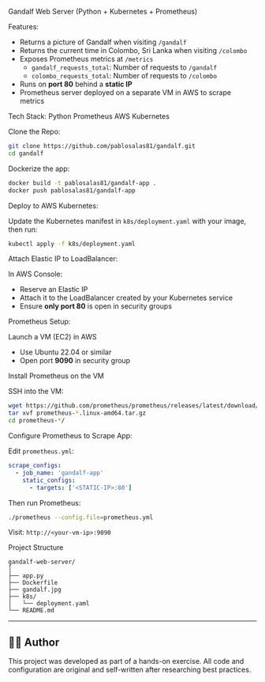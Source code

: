 
Gandalf Web Server (Python + Kubernetes + Prometheus)

Features:

- Returns a picture of Gandalf when visiting `/gandalf`
- Returns the current time in Colombo, Sri Lanka when visiting `/colombo`
- Exposes Prometheus metrics at `/metrics`
  - `gandalf_requests_total`: Number of requests to `/gandalf`
  - `colombo_requests_total`: Number of requests to `/colombo`
- Runs on **port 80** behind a **static IP**
- Prometheus server deployed on a separate VM in AWS to scrape metrics

Tech Stack:
Python
Prometheus
AWS
Kubernetes

Clone the Repo:

```bash
git clone https://github.com/pablosalas81/gandalf.git
cd gandalf
```

Dockerize the app:

```bash
docker build -t pablosalas81/gandalf-app .
docker push pablosalas81/gandalf-app
```

Deploy to AWS Kubernetes:

Update the Kubernetes manifest in `k8s/deployment.yaml` with your image, then run:

```bash
kubectl apply -f k8s/deployment.yaml
```

Attach Elastic IP to LoadBalancer:

In AWS Console:
- Reserve an Elastic IP
- Attach it to the LoadBalancer created by your Kubernetes service
- Ensure **only port 80** is open in security groups

Prometheus Setup:

Launch a VM (EC2) in AWS

- Use Ubuntu 22.04 or similar
- Open port **9090** in security group

Install Prometheus on the VM

SSH into the VM:

```bash
wget https://github.com/prometheus/prometheus/releases/latest/download/prometheus-*.linux-amd64.tar.gz
tar xvf prometheus-*.linux-amd64.tar.gz
cd prometheus-*/
```

Configure Prometheus to Scrape App:

Edit `prometheus.yml`:

```yaml
scrape_configs:
  - job_name: 'gandalf-app'
    static_configs:
      - targets: ['<STATIC-IP>:80']
```

Then run Prometheus:

```bash
./prometheus --config.file=prometheus.yml
```

Visit: `http://<your-vm-ip>:9090`

Project Structure

```
gandalf-web-server/
│
├── app.py                  
├── Dockerfile              
├── gandalf.jpg             
├── k8s/
│   └── deployment.yaml     
└── README.md               
```

---

## 👨‍💻 Author

This project was developed as part of a hands-on exercise. All code and configuration are original and self-written after researching best practices.

